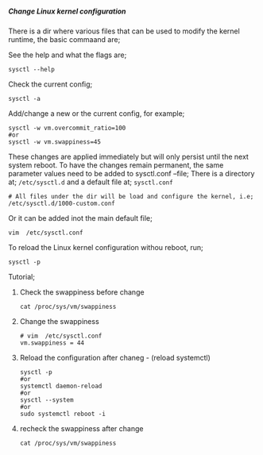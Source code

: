 ##### Change Linux kernel configuration
There is a dir where various files that can be used to modify the kernel runtime, the basic commaand are;

See the help and what the flags are;
  ```
  sysctl --help
  ```

Check the current config;
  ```
  sysctl -a
  ```

Add/change a new or the current config, for example;
  ```
  sysctl -w vm.overcommit_ratio=100
  #or
  sysctl -w vm.swappiness=45
  ```

These changes are applied immediately but will only persist until the next system reboot.
To have the changes remain permanent, the same parameter values need to be added to sysctl.conf –file;
There is a directory at; `/etc/sysctl.d` and a default file at; `sysctl.conf`
  ```
  # All files under the dir will be load and configure the kernel, i.e;
  /etc/sysctl.d/1000-custom.conf
  
  ```

 Or it can be added inot the main default file;
  ```
  vim  /etc/sysctl.conf
  ```

To reload the Linux kernel configuration withou reboot, run;
  ```
  sysctl -p
  ```

Tutorial;
1) Check the swappiness before change
    ```
    cat /proc/sys/vm/swappiness
    ```

2) Change the swappiness
   ```
   # vim  /etc/sysctl.conf
   vm.swappiness = 44
   ```
3) Reload the configuration after chaneg - (reload systemctl)
   ```
   sysctl -p
   #or
   systemctl daemon-reload
   #or
   sysctl --system
   #or
   sudo systemctl reboot -i

   ```

4) recheck the swappiness after change
   ```
   cat /proc/sys/vm/swappiness
   ```
